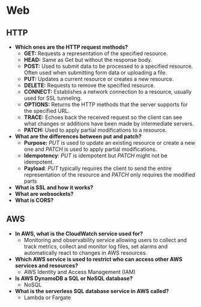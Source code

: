 # Web

## HTTP

* **Which ones are the HTTP request methods?**
  * **GET:** Requests a representation of the specified resource.
  * **HEAD:** Same as Get but without the response body.
  * **POST:** Used to submit data to be processed to a specified resource. Often used when submitting form data or uploading a file.
  * **PUT:** Updates a current resource or creates a new resource.
  * **DELETE:** Requests to remove the specified resource.
  * **CONNECT:** Establishes a network connection to a resource, usually used for SSL tunneling.
  * **OPTIONS:** Returns the HTTP methods that the server supports for the specified URL.
  * **TRACE:** Echoes back the received request so the client can see what changes or additions have been made by intermediate servers.
  * **PATCH:** Used to apply partial modifications to a resource.
* **What are the differences between put and patch?**
  * **Purpose:** _PUT_ is used to update an existing resource or create a new one and _PATCH_ is used to apply partial modifications.
  * **Idempotency**: _PUT_ is idempotent but _PATCH_ might not be idempotent.
  * **Payload**: _PUT_ typically requires the client to send the entire representation of the resource and _PATCH_ only requires the modified parts
* **What is SSL and how it works?**
* **What are websockets?**
* **What is CORS?**

## AWS

* **In AWS, what is the CloudWatch service used for?**
  * Monitoring and observability service allowing users to collect and track metrics, collect and monitor log files, set alarms and automatically react to changes in AWS resources.
* **Which AWS service is used to restrict who can access other AWS services and resources?**
  * AWS Identity and Access Management (IAM)
* **Is AWS DynamoDB a SQL or NoSQL database?**
  * NoSQL
* **What is the serverless SQL database service in AWS called?**
  * Lambda or Fargate
